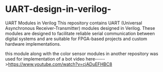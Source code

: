 # UART-design-in-verilog-
UART Modules in Verilog  This repository contains UART (Universal Asynchronous Receiver-Transmitter) modules designed in Verilog. These modules are designed to facilitate reliable serial communication between digital systems and are suitable for FPGA-based projects and custom hardware implementations.

this module along with the color sensor modules in another repository was used for implementation of a bot video here----->https://www.youtube.com/watch?v=cjADuEFHBC8
